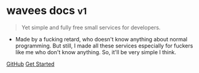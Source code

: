 # wavees docs <small>v1</small>

> Yet simple and fully free small services for developers.

- Made by a fucking retard, who doesn't know anything about normal programming. But still, I made all these services especially for fuckers like me who don't know anything. So, it'll be very simple I think.

[GitHub](https://github.com/wavees)
[Get Started](/en/)